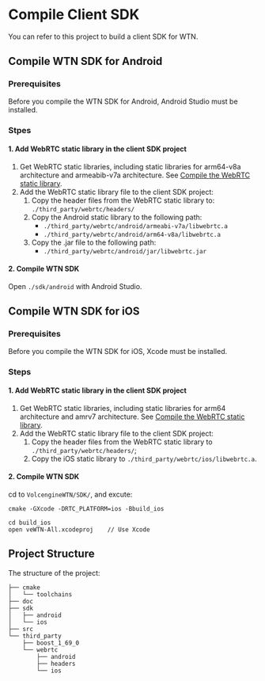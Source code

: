 # Compile Client SDK

You can refer to this project to build a client SDK for WTN.

## Compile WTN SDK for Android
### Prerequisites

Before you compile the WTN SDK for Android, Android Studio must be installed.

### Stpes
#### 1. Add WebRTC static library in the client SDK project

1. Get WebRTC static libraries, including static libraries for arm64-v8a architecture and armeabib-v7a architecture. See [Compile the WebRTC static library](Build_webrtc.md).
2. Add the WebRTC static library file to the client SDK project:
     1. Copy the header files from the WebRTC static library to: `./third_party/webrtc/headers/`
     2. Copy the Android static library to the following path:
          - `./third_party/webrtc/android/armeabi-v7a/libwebrtc.a`
          - `./third_party/webrtc/android/arm64-v8a/libwebrtc.a`
     3. Copy the .jar file to the following path:
          - `./third_party/webrtc/android/jar/libwebrtc.jar`

#### 2. Compile WTN SDK

Open `./sdk/android` with Android Studio.

## Compile WTN SDK for iOS
### Prerequisites

Before you compile the WTN SDK for iOS, Xcode must be installed.

### Steps
#### 1. Add WebRTC static library in the client SDK project

1. Get WebRTC static libraries, including static libraries for arm64 architecture and amrv7 architecture. See [Compile the WebRTC static library](Build_webrtc.md).
2. Add the WebRTC static library file to the client SDK project:
     1. Copy the header files from the WebRTC static library to `./third_party/webrtc/headers/`;
     2. Copy the iOS static library to `./third_party/webrtc/ios/libwebrtc.a`.

#### 2. Compile WTN SDK

cd to `VolcengineWTN/SDK/`, and excute:

```
cmake -GXcode -DRTC_PLATFORM=ios -Bbuild_ios

cd build_ios
open veWTN-All.xcodeproj    // Use Xcode
```

## Project Structure

The structure of the project:

```
├── cmake
│   └── toolchains
├── doc
├── sdk
│   ├── android
│   └── ios
├── src
└── third_party
    ├── boost_1_69_0
    └── webrtc
        ├── android
        ├── headers
        └── ios
```

